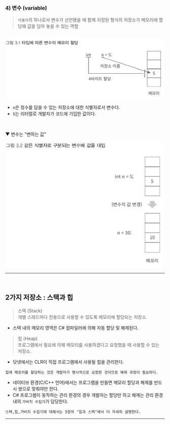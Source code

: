 ### 4) 변수 (variable)
> `식별자`의 하나로서 변수가 선언됐을 때 함께 지정된 형식의 저장소가 메모리에 할당돼 값을 담아 놓을 수 있는 역할

<br>
<img src="./Images/3_1.png" width="600"/>

- `n`은 정수를 담을 수 있는 저장소에 대한 식별자로서 변수다.
- `5`는 리터럴로 개발자가 코드에 기입한 값이다.
<br>

▼ 변수는 "변하는 값"

<img src="./Images/3_2.png" width="600"/>

****
<br>

## 2가지 저장소 : 스택과 힙
> 스택 (Stack)    
> 개별 스레드마다 전용으로 사용할 수 있도록 메모리에 할당되는 저장소.
- 스택 내의 메모리 영역은 C# 컴파일러에 의해 자동 할당 및 해제된다.

> 힙 (Heap)    
> 프로그램에서 필요에 의해 메모리를 사용하겠다고 요청했을 때 사용할 수 있는 저장소.
- 닷넷에서는 CLR이 직접 프로그램에서 사용될 힙을 관리한다.

```
힙에 메모리를 할당하는 것은 개발자가 명시적으로 요청한 것이므로 해제 과정이 필요하다.
```
- 네이티브 환경(C/C++ 언어)에서는 프로그램을 만들면 메모리 할당과 해제를 반드시 쌍으로 맞춰야만 한다.
- C# 프로그램이 동작하는 관리 환경의 경우 개발자는 할당만 하고 해제는 관리 환경 내의 `가비지 수집기`가 담당한다.

```
스택,힙,가비지 수집기에 대해서는 5장의 "힙과 스택"에서 더 자세히 설명한다.
```

****
<br>

